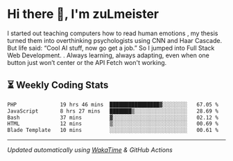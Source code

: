 # Hi there 👋, I'm zuLmeister

I started out teaching computers how to read human emotions , my thesis turned them into overthinking psychologists using CNN and Haar Cascade.
But life said: “Cool AI stuff, now go get a job.” So I jumped into Full Stack Web Development. .
Always learning, always adapting, even when one button just won’t center or the API Fetch won't working.

## ⏳ Weekly Coding Stats
<!--START_SECTION:waka-->

```txt
PHP              19 hrs 46 mins  ████████████████▓░░░░░░░░   67.05 %
JavaScript       8 hrs 27 mins   ███████▒░░░░░░░░░░░░░░░░░   28.69 %
Bash             37 mins         ▓░░░░░░░░░░░░░░░░░░░░░░░░   02.12 %
HTML             12 mins         ▒░░░░░░░░░░░░░░░░░░░░░░░░   00.69 %
Blade Template   10 mins         ░░░░░░░░░░░░░░░░░░░░░░░░░   00.61 %
```

<!--END_SECTION:waka-->

---
*Updated automatically using [WakaTime](https://wakatime.com/) & GitHub Actions*
